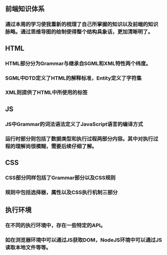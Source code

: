 <!--
 * @Descripttion: 
 * @Author: wyao
 * @Date: 2020-04-15 00:55:59
 * @LastEditors: wyao
 * @LastEditTime: 2020-04-15 01:39:32
 -->
## 前端知识体系

### 通过本周的学习使我重新的梳理了自己所掌握的知识以及前端的知识脉略。通过思维导图的绘制使得整个结构具象话，更加清晰明了。

## HTML

### HTML部分分为Grammar与继承自SGML和XML特性两个纬度。
### SGML中DTD定义了HTML的解释标准，Entity定义了字符集
### XML则提供了HTML中所使用的标签

## JS

### JS中Grammar的词法语法定义了JavaScript语言的编译方式
### 运行时部分则包括了数据类型和执行过程两部分内容。其中对执行过程的理解尚很模糊，需要后续仔细了解。

## CSS

### CSS部分同样包括了Grammar部分以及CSS规则

### 规则中包括选择器，属性以及CSS执行机制三部分

## 执行环境

### 在不同的执行环境中，存在一些特定的API。

### 如在浏览器环境中可以通过JS获取DOM，NodeJS环境中可以通过JS读取本地文件等等。